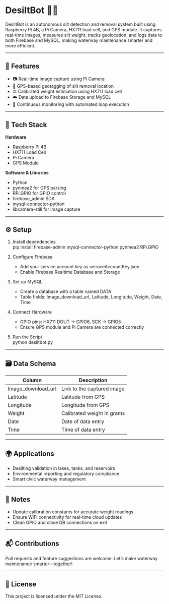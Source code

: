 
# DesiltBot 🚜💧

DesiltBot is an autonomous silt detection and removal system built using Raspberry Pi 4B, a Pi Camera, HX711 load cell, and GPS module. It captures real-time images, measures silt weight, tracks geolocation, and logs data to both Firebase and MySQL, making waterway maintenance smarter and more efficient.

---

## 🔧 Features

- 📷 Real-time image capture using Pi Camera  
- 📍 GPS-based geotagging of silt removal location  
- ⚖️ Calibrated weight estimation using HX711 load cell  
- ☁️ Data upload to Firebase Storage and MySQL  
- 🔁 Continuous monitoring with automated loop execution

---

## 🧠 Tech Stack

**Hardware**
- Raspberry Pi 4B  
- HX711 Load Cell  
- Pi Camera  
- GPS Module

**Software & Libraries**
- Python  
- pynmea2 for GPS parsing  
- RPi.GPIO for GPIO control  
- firebase_admin SDK  
- mysql-connector-python  
- libcamera-still for image capture

---

## ⚙️ Setup

1. Install dependencies  
   pip install firebase-admin mysql-connector-python pynmea2 RPi.GPIO

2. Configure Firebase  
   - Add your service account key as serviceAccountKey.json  
   - Enable Firebase Realtime Database and Storage

3. Set up MySQL  
   - Create a database with a table named DATA  
   - Table fields: Image_download_url, Latitude, Longitude, Weight, Date, Time

4. Connect Hardware  
   - GPIO pins: HX711 DOUT → GPIO6, SCK → GPIO5  
   - Ensure GPS module and Pi Camera are connected correctly

5. Run the Script  
   python desiltbot.py

---

## 🗃️ Data Schema

| Column             | Description                |
|--------------------|----------------------------|
| Image_download_url | Link to the captured image |
| Latitude           | Latitude from GPS          |
| Longitude          | Longitude from GPS         |
| Weight             | Calibrated weight in grams |
| Date               | Date of data entry         |
| Time               | Time of data entry         |

---

## 🌍 Applications

- Desilting validation in lakes, tanks, and reservoirs  
- Environmental reporting and regulatory compliance  
- Smart civic waterway management

---

## 🧠 Notes

- Update calibration constants for accurate weight readings  
- Ensure WiFi connectivity for real-time cloud updates  
- Clean GPIO and close DB connections on exit

---

## 📬 Contributions

Pull requests and feature suggestions are welcome. Let’s make waterway maintenance smarter—together!

---

## 📄 License

This project is licensed under the MIT License.
